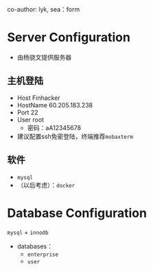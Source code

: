  

co-author: lyk, sea：form

# Server Configuration

* 由杨骁文提供服务器

## 主机登陆

* Host Finhacker  
* HostName 60.205.183.238  
* Port 22  
* User root
  * 密码：aA12345678
* 建议配置ssh免密登陆，终端推荐`mobaxterm`

## 软件

* `mysql`
* （以后考虑）：`docker`

# Database Configuration

`mysql` + `innodb`

* databases：
  * `enterprise`
  * `user`

